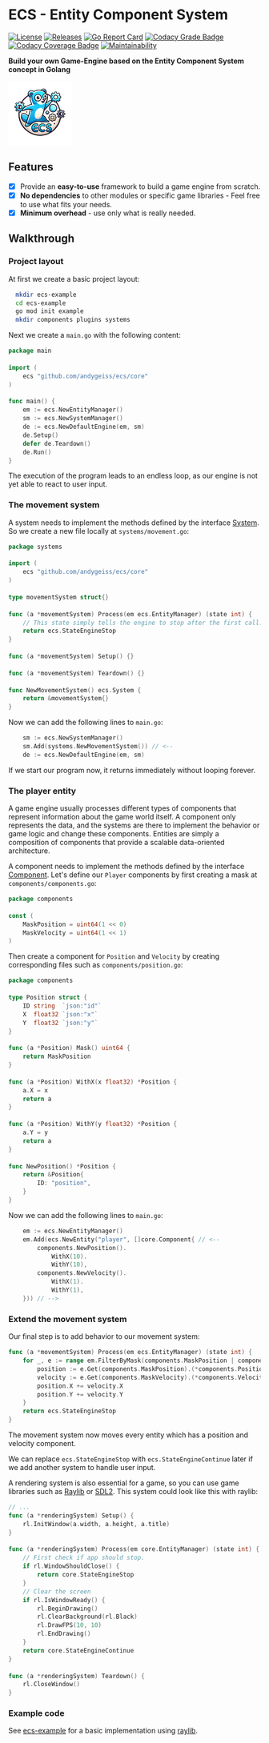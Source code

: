 # ECS - Entity Component System

[![License](https://img.shields.io/github/license/andygeiss/ecs)](https://github.com/andygeiss/ecs/blob/master/LICENSE)
[![Releases](https://img.shields.io/github/v/release/andygeiss/ecs)](https://github.com/andygeiss/ecs/releases)
[![Go Report Card](https://goreportcard.com/badge/github.com/andygeiss/ecs)](https://goreportcard.com/report/github.com/andygeiss/ecs)
[![Codacy Grade Badge](https://app.codacy.com/project/badge/Grade/b4f4c9b35f4b46d8bf19f73379864b45)](https://app.codacy.com/gh/andygeiss/ecs/dashboard?utm_source=gh&utm_medium=referral&utm_content=&utm_campaign=Badge_grade)
[![Codacy Coverage Badge](https://app.codacy.com/project/badge/Coverage/b4f4c9b35f4b46d8bf19f73379864b45)](https://app.codacy.com/gh/andygeiss/ecs/dashboard?utm_source=gh&utm_medium=referral&utm_content=&utm_campaign=Badge_coverage)
[![Maintainability](https://api.codeclimate.com/v1/badges/5a2fd230f2eae6f244f2/maintainability)](https://codeclimate.com/github/andygeiss/ecs/maintainability)

**Build your own Game-Engine based on the Entity Component System concept in Golang**

[![Logo](logo.png)](logo.png)

## Features

- [x] Provide an **easy-to-use** framework to build a game engine from scratch.
- [x] **No dependencies** to other modules or specific game libraries - Feel free to use what fits your needs.
- [x] **Minimum overhead** - use only what is really needed.

## Walkthrough

### Project layout

At first we create a basic project layout:

```bash
  mkdir ecs-example
  cd ecs-example
  go mod init example
  mkdir components plugins systems
```

Next we create a `main.go` with the following content:

```go
package main

import (
	ecs "github.com/andygeiss/ecs/core"
)

func main() {
	em := ecs.NewEntityManager()
	sm := ecs.NewSystemManager()
	de := ecs.NewDefaultEngine(em, sm)
	de.Setup()
	defer de.Teardown()
	de.Run()
}
```

The execution of the program leads to an endless loop, as our engine is not yet able to react to user input.

### The movement system

A system needs to implement the methods defined by the interface [System](https://github.com/andygeiss/ecs/blob/master/core/system.go).
So we create a new file locally at `systems/movement.go`:

```go
package systems

import (
	ecs "github.com/andygeiss/ecs/core"
)

type movementSystem struct{}

func (a *movementSystem) Process(em ecs.EntityManager) (state int) {
	// This state simply tells the engine to stop after the first call.
	return ecs.StateEngineStop
}

func (a *movementSystem) Setup() {}

func (a *movementSystem) Teardown() {}

func NewMovementSystem() ecs.System {
	return &movementSystem{}
}
```

Now we can add the following lines to `main.go`:

```go
	sm := ecs.NewSystemManager()
	sm.Add(systems.NewMovementSystem()) // <--
	de := ecs.NewDefaultEngine(em, sm)
```

If we start our program now, it returns immediately without looping forever.

### The player entity

A game engine usually processes different types of components that represent information about the game world itself.
A component only represents the data, and the systems are there to implement the behavior or game logic and change these components.
Entities are simply a composition of components that provide a scalable data-oriented architecture.

A component needs to implement the methods defined by the interface [Component](https://github.com/andygeiss/ecs/blob/master/core/entity.go).
Let's define our `Player` components by first creating a mask at `components/components.go`:

```go
package components

const (
	MaskPosition = uint64(1 << 0)
	MaskVelocity = uint64(1 << 1)
)
```

Then create a component for `Position` and `Velocity` by creating corresponding files such as `components/position.go`:

```go
package components

type Position struct {
	ID string  `json:"id"`
	X  float32 `json:"x"`
	Y  float32 `json:"y"`
}

func (a *Position) Mask() uint64 {
	return MaskPosition
}

func (a *Position) WithX(x float32) *Position {
	a.X = x
	return a
}

func (a *Position) WithY(y float32) *Position {
	a.Y = y
	return a
}

func NewPosition() *Position {
	return &Position{
		ID: "position",
	}
}
```

Now we can add the following lines to `main.go`:

```go
	em := ecs.NewEntityManager()
	em.Add(ecs.NewEntity("player", []core.Component{ // <--
		components.NewPosition().
			WithX(10).
			WithY(10),
		components.NewVelocity().
			WithX(1).
			WithY(1),
	})) // -->
```

### Extend the movement system

Our final step is to add behavior to our movement system:

```go
func (a *movementSystem) Process(em ecs.EntityManager) (state int) {
	for _, e := range em.FilterByMask(components.MaskPosition | components.MaskVelocity) {
		position := e.Get(components.MaskPosition).(*components.Position)
		velocity := e.Get(components.MaskVelocity).(*components.Velocity)
		position.X += velocity.X
		position.Y += velocity.Y
	}
	return ecs.StateEngineStop
}
```

The movement system now moves every entity which has a position and velocity component.

We can replace `ecs.StateEngineStop` with `ecs.StateEngineContinue` later if we add another system to handle user input.

A rendering system is also essential for a game, so you can use game libraries such as [Raylib](https://pkg.go.dev/github.com/gen2brain/raylib-go/raylib) or [SDL2](https://pkg.go.dev/github.com/veandco/go-sdl2).
This system could look like this with raylib:

```go
// ...
func (a *renderingSystem) Setup() {
	rl.InitWindow(a.width, a.height, a.title)
}

func (a *renderingSystem) Process(em core.EntityManager) (state int) {
	// First check if app should stop.
	if rl.WindowShouldClose() {
		return core.StateEngineStop
	}
	// Clear the screen
	if rl.IsWindowReady() {
		rl.BeginDrawing()
		rl.ClearBackground(rl.Black)
		rl.DrawFPS(10, 10)
		rl.EndDrawing()
	}
	return core.StateEngineContinue
}

func (a *renderingSystem) Teardown() {
	rl.CloseWindow()
}
```

### Example code

See [ecs-example](https://github.com/andygeiss/ecs-example) for a basic implementation using [raylib](https://pkg.go.dev/github.com/gen2brain/raylib-go/raylib).
